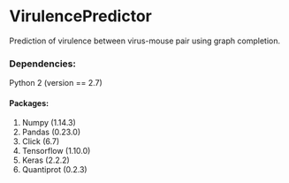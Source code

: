 # VirulencePredictor
Prediction of virulence between virus-mouse pair using graph completion.

### Dependencies:
Python 2 (version == 2.7)

#### Packages:
1. Numpy (1.14.3)
2. Pandas (0.23.0)
3. Click (6.7)
4. Tensorflow (1.10.0)
5. Keras (2.2.2)
6. Quantiprot (0.2.3)
